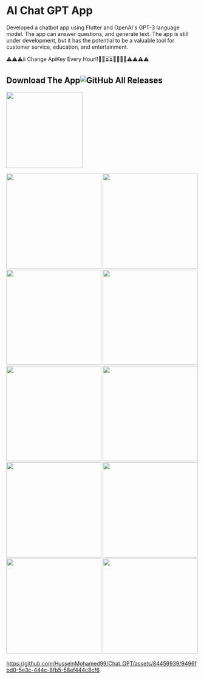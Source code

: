 # AI Chat GPT App

Developed a chatbot app using Flutter and OpenAI's GPT-3 language model.
The app can answer questions, and generate text.
The app is still under development, but it has the potential to be a valuable tool for customer service, education, and entertainment.

<p>
⚠️⚠️⚠️ℹ️ℹ️ Change ApiKey Every Hour!!🔔🔔⏳⏳🚫🚫🌐🌐⚠️⚠️⚠️⚠️
  </p>
  
## Download The App![GitHub All Releases](https://img.shields.io/github/downloads/HusseinMohamed99/Chat_GPT/total?color=green)
<a href="https://github.com/HusseinMohamed99/Chat_GPT/releases/download/v1.0.0/ChatGPT.apk"><img src="https://playerzon.com/asset/download.png" width="200">
</img></a>




<p>
  <img src="https://github.com/HusseinMohamed99/Chat-GPT/assets/84459939/ea7bd782-9518-4159-abf8-c31c82f58cf9" width="250" />
  <img src="https://github.com/HusseinMohamed99/Chat-GPT/assets/84459939/36b723ae-800e-4b53-b950-4381cb8d2dee" width="250" />
  <img src="https://github.com/HusseinMohamed99/Chat-GPT/assets/84459939/f7331725-9723-4964-847a-88ad32bf7efa" width="250" />
    <img src="https://github.com/HusseinMohamed99/Chat-GPT/assets/84459939/74aad2b7-369b-48f5-994f-0f2150859c68" width="250" />
    <img src="https://github.com/HusseinMohamed99/Chat-GPT/assets/84459939/9946ef11-487d-4321-b071-71343eb2e9a3" width="250" />
    <img src="https://github.com/HusseinMohamed99/Chat-GPT/assets/84459939/1e4b972a-903a-4bbd-915e-2f5ae79fbfdf" width="250" />
    <img src="https://github.com/HusseinMohamed99/Chat-GPT/assets/84459939/61b3c41b-0d2d-4979-80ec-79864be34ce3" width="250" /> 
  <img src="https://github.com/HusseinMohamed99/Chat-GPT/assets/84459939/4aad1ea0-e47e-432e-90ee-31d09ea54577" width="250" />
    <img src="https://github.com/HusseinMohamed99/Chat-GPT/assets/84459939/b43a8903-e349-467f-9dbe-e5bc2156183e" width="250" />
    <img src="https://github.com/HusseinMohamed99/Chat-GPT/assets/84459939/e4e1a286-dbe4-4c07-ba38-e9f08ea9df93"width="250" />
  </p>
  

https://github.com/HusseinMohamed99/Chat_GPT/assets/84459939/9496fbd0-5e3c-444c-8fb5-58ef444c8cf6



